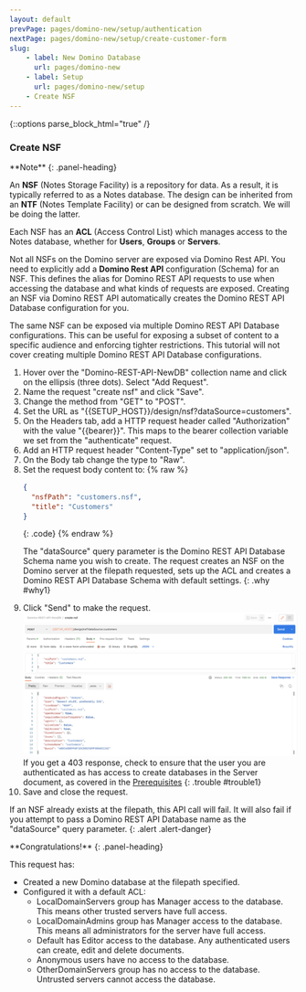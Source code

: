 ```yaml
---
layout: default
prevPage: pages/domino-new/setup/authentication
nextPage: pages/domino-new/setup/create-customer-form
slug:
    - label: New Domino Database
      url: pages/domino-new
    - label: Setup
      url: pages/domino-new/setup
    - Create NSF
---
```


{::options parse_block_html="true" /}

### Create NSF

<div class="panel panel-info">
**Note**
{: .panel-heading}
<div class="panel-body">

An **NSF** (Notes Storage Facility) is a repository for data. As a result, it is typically referred to as a Notes database. The design can be inherited from an **NTF** (Notes Template Facility) or can be designed from scratch. We will be doing the latter.

Each NSF has an **ACL** (Access Control List) which manages access to the Notes database, whether for **Users**, **Groups** or **Servers**.

Not all NSFs on the Domino server are exposed via Domino Rest API. You need to explicitly add a **Domino Rest API** configuration (Schema) for an NSF. This defines the alias for Domino REST API requests to use when accessing the database and what kinds of requests are exposed. Creating an NSF via Domino REST API automatically creates the Domino REST API Database configuration for you.

The same NSF can be exposed via multiple Domino REST API Database configurations. This can be useful for exposing a subset of content to a specific audience and enforcing tighter restrictions. This tutorial will not cover creating multiple Domino REST API Database configurations.

</div>
</div>

1. Hover over the "Domino-REST-API-NewDB" collection name and click on the ellipsis (three dots). Select "Add Request".  
2. Name the request "create nsf" and click "Save".
3. Change the method from "GET" to "POST".
4. Set the URL as "&#123;&#123;SETUP_HOST&#125;&#125;/design/nsf?dataSource=customers".
5. On the Headers tab, add a HTTP request header called "Authorization" with the value "&#123;&#123;bearer&#125;&#125;". This maps to the bearer collection variable we set from the "authenticate" request.
6. Add an HTTP request header "Content-Type" set to "application/json".
7. On the Body tab change the type to "Raw".
8. Set the request body content to:
    {% raw %}
    ~~~json
    {
      "nsfPath": "customers.nsf",
      "title": "Customers"
    }
    ~~~
    {: .code}
    {% endraw %}
    <p/>
    The "dataSource" query parameter is the Domino REST API Database Schema name you wish to create. The request creates an NSF on the Domino server at the filepath requested, sets up the ACL and creates a Domino REST API Database Schema with default settings.
    {: .why #why1}
9. Click "Send" to make the request.
![Create NSF](../images/setup/create-nsf.png)
  If you get a 403 response, check to ensure that the user you are authenticated as has access to create databases in the Server document, as covered in the [Prerequisites](../index.html#pre-requisites)
    {: .trouble #trouble1}
10. Save and close the request.

If an NSF already exists at the filepath, this API call will fail. It will also fail if you attempt to pass a Domino REST API Database name as the "dataSource" query parameter.
{: .alert .alert-danger}

<div class="panel panel-success">
**Congratulations!**
{: .panel-heading}
<div class="panel-body">

This request has:

- Created a new Domino database at the filepath specified.
- Configured it with a default ACL:
  - LocalDomainServers group has Manager access to the database. This means other trusted servers have full access.
  - LocalDomainAdmins group has Manager access to the database. This means all administrators for the server have full access.
  - Default has Editor access to the database. Any authenticated users can create, edit and delete documents.
  - Anonymous users have no access to the database.
  - OtherDomainServers group has no access to the database. Untrusted servers cannot access the database.

</div>
</div>
